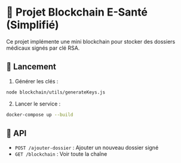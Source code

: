 # 🧬 Projet Blockchain E-Santé (Simplifié)

Ce projet implémente une mini blockchain pour stocker des dossiers médicaux signés par clé RSA.

## 🔧 Lancement
1. Générer les clés :
```bash
node blockchain/utils/generateKeys.js
```
2. Lancer le service :
```bash
docker-compose up --build
```

## 📡 API
- `POST /ajouter-dossier` : Ajouter un nouveau dossier signé
- `GET /blockchain` : Voir toute la chaîne
